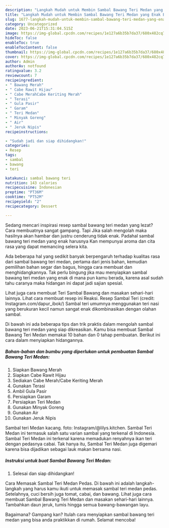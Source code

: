 ```yaml
---
description: "Langkah Mudah untuk Membin Sambal Bawang Teri Medan yang Enak Banget"
title: "Langkah Mudah untuk Membin Sambal Bawang Teri Medan yang Enak Banget"
slug: 1677-langkah-mudah-untuk-membin-sambal-bawang-teri-medan-yang-enak-banget
category: Uncategorized
date: 2023-06-21T15:31:04.515Z
image: https://img-global.cpcdn.com/recipes/1e127a6b35b7da37/680x482cq70/sambal-bawang-teri-medan-foto-resep-utama.jpg
hideToc: false
enableToc: true
enableTocContent: false
thumbnail: https://img-global.cpcdn.com/recipes/1e127a6b35b7da37/680x482cq70/sambal-bawang-teri-medan-foto-resep-utama.jpg
cover: https://img-global.cpcdn.com/recipes/1e127a6b35b7da37/680x482cq70/sambal-bawang-teri-medan-foto-resep-utama.jpg
author: Admin
authorAv: notfound
ratingvalue: 3.2
reviewcount: 7
recipeingredient:
- " Bawang Merah"
- " Cabe Rawit Hijau"
- " Cabe MerahCabe Keriting Merah"
- " Terasi"
- " Gula Pasir"
- " Garam"
- " Teri Medan"
- " Minyak Goreng"
- " Air"
- " Jeruk Nipis"
recipeinstructions:

- "Sudah jadi dan siap dihidangkan!"
categories:
- Resep
tags:
- sambal
- bawang
- teri

katakunci: sambal bawang teri 
nutrition: 143 calories
recipecuisine: Indonesian
preptime: "PT36M"
cooktime: "PT52M"
recipeyield: "2"
recipecategory: Dessert

---
```



Sedang mencari inspirasi resep sambal bawang teri medan yang lezat? Cara membuatnya sangat gampang. Tapi Jika salah mengolah maka hasilnya akan hambar dan justru cenderung tidak enak. Padahal sambal bawang teri medan yang enak harusnya Kan mempunyai aroma dan cita rasa yang dapat memancing selera kita.


Ada beberapa hal yang sedikit banyak berpengaruh terhadap kualitas rasa dari sambal bawang teri medan, pertama dari jenis bahan, kemudian pemilihan bahan segar dan bagus, hingga cara membuat dan menghidangkannya. Tak perlu bingung jika mau menyiapkan sambal bawang teri medan yang enak di mana pun kamu berada, karena asal sudah tahu caranya maka hidangan ini dapat jadi sajian spesial.

Lihat juga cara membuat Teri Sambal Bawang dan masakan sehari-hari lainnya. Lihat cara membuat resep ini Reaksi. Resep Sambal Teri (credit: Instagram.com/dapur_ibok/) Sambal teri umumnya menggunakan teri nasi yang berukuran kecil namun sangat enak dikombinasikan dengan olahan sambal.


Di bawah ini ada beberapa tips dan trik praktis dalam mengolah sambal bawang teri medan yang siap dikreasikan. Kamu bisa membuat Sambal Bawang Teri Medan memakai 10 bahan dan 0 tahap pembuatan. Berikut ini cara dalam menyiapkan hidangannya.

<!--inarticleads1-->

##### Bahan-bahan dan bumbu yang diperlukan untuk pembuatan Sambal Bawang Teri Medan:

1. Siapkan  Bawang Merah
1. Siapkan  Cabe Rawit Hijau
1. Sediakan  Cabe Merah/Cabe Keriting Merah
1. Gunakan  Terasi
1. Ambil  Gula Pasir
1. Persiapkan  Garam
1. Persiapkan  Teri Medan
1. Gunakan  Minyak Goreng
1. Gunakan  Air
1. Gunakan  Jeruk Nipis


Sambal teri Medan kacang. foto: Instagram/@lilys.kitchen. Sambal Teri Medan ini termasuk salah satu varian sambal yang terkenal di Indonesia. Sambal Teri Medan ini terkenal karena memadukan renyahnya ikan teri dengan pedasnya cabai. Tak hanya itu, Sambal Teri Medan juga digemari karena bisa dijadikan sebagai lauk makan bersama nasi. 

<!--inarticleads2-->

##### Instruksi untuk buat Sambal Bawang Teri Medan:


1. Selesai dan siap dihidangkan!

Cara Memasak Sambal Teri Medan Pedas. Di bawah ini adalah langkah-langkah yang harus kamu ikuti untuk memasak sambal teri medan pedas. Setelahnya, cuci bersih juga tomat, cabai, dan bawang. Lihat juga cara membuat Sambal Bawang Teri Medan dan masakan sehari-hari lainnya. Tambahkan daun jeruk, tumis hingga semua bawang-bawangan layu. 

Bagaimana? Gampang kan? Itulah cara menyiapkan sambal bawang teri medan yang bisa anda praktikkan di rumah. Selamat mencoba!
